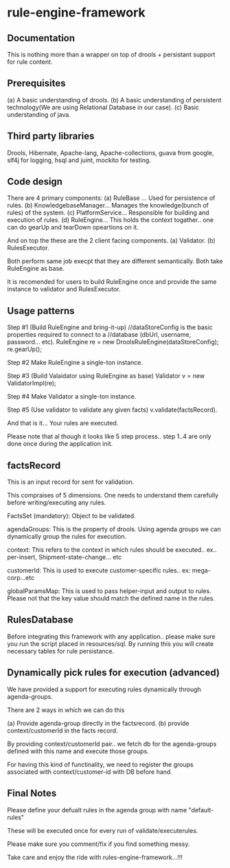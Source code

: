 # rule-engine-framework

Documentation
-------------

This is nothing more than a wrapper on top of drools + persistant
support for rule content.

Prerequisites
-------------

(a) A basic understanding of drools.
(b) A basic understanding of persistent technology(We are using
Relational Database in our case).
(c) Basic understanding of java.


Third party libraries
---------------------

Drools, Hibernate, Apache-lang, Apache-collections, guava from google,
slf4j for logging, hsql and juint, mockito for testing.

Code design
-----------

There are 4 primary components:
(a) RuleBase ... Used for persistence of rules.
(b) KnowledgebaseManager... Manages the knowledge(bunch of rules) of the system.
(c) PlatformService... Responsible for building and execution of rules.
(d) RuleEngine... This holds the context togather.. one can do gearUp
and tearDown opeartions on it.

And on top the these are the 2 client facing components.
(a) Validator.
(b) RulesExecutor.

Both perform same job execpt that they are different semantically.
Both take RuleEngine as base.

It is recomended for users to build RuleEngine once and provide
the same instance to validator and RulesExecutor.

Usage patterns
--------------

Step #1 (Build RuleEngine and bring-it-up)
//dataStoreConfig is the basic properties required to connect to a
//database (dbUrl,  username, password... etc).
RuleEngine re = new DroolsRuleEngine(dataStoreConfig);
re.gearUp();

Step #2
Make RuleEngine a single-ton instance.

Step #3 (Build Valaidator using RuleEngine as base)
Validator v = new ValidatorImpl(re);

Step #4
Make Validator a single-ton instance.

Step #5 (Use validator to validate any given facts)
v.validate(factsRecord).

And that is it... Your rules are executed.

Please note that al though it looks like 5 step process.. step 1..4 are
only done once during the application init.


factsRecord
-------------
This is an input record for sent for validation.

This compraises of 5 dimensions. One needs to understand them carefully
before writing/executing any rules.

FactsSet (mandatory): Object to be validated.

agendaGroups: This is the property of drools. Using agenda groups we can
dynamically group the rules for execution.

context: This refers to the context in which rules should be executed..
ex.. per-insert, Shipment-state-change... etc

customerId: This is used to execute customer-specific rules.. ex:
mega-corp...etc

globalParamsMap: This is used to pass helper-input and output to rules.
Please not that the key value should match the defined name in the
rules.

RulesDatabase
-------------
Before integrating this framework with any application.. please make
sure you run the script placed in resources/sql. By running this you
will create necessary tables for rule persistance.


Dynamically pick rules for execution (advanced)
-----------------------------------
We have provided a support for executing rules dynamically through
agenda-groups.

There are 2 ways in which we can do this

(a) Provide agenda-group directly in the factsrecord.
(b) provide context/customerId in the facts record.

By providing context/customerId pair.. we fetch db for the agenda-groups
defined with this name and execute those groups.

For having this kind of functinality, we need to register the groups
associated with context/customer-id with DB before hand.

Final Notes
-----------
Please define your defualt rules in the agenda group with name
"default-rules"

These will be executed once for every run of validate/executerules.


Please make sure you comment/fix if you find something messy.

Take care and enjoy the ride with rules-engine-framework...!!!
